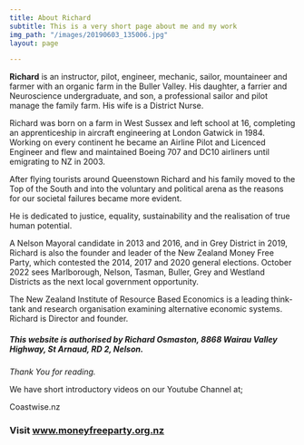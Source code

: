 ```yaml
---
title: About Richard
subtitle: This is a very short page about me and my work
img_path: "/images/20190603_135006.jpg"
layout: page

---
```

**Richard** is an instructor, pilot, engineer, mechanic, sailor, mountaineer and farmer with an organic farm in the Buller Valley. His daughter, a farrier and Neuroscience undergraduate, and son, a professional sailor and pilot manage the family farm. His wife is a District Nurse.

Richard was born on a farm in West Sussex and left school at 16, completing an apprenticeship in aircraft engineering at London Gatwick in 1984.  Working on every continent he became an Airline Pilot  and Licenced Engineer and flew and maintained Boeing 707 and DC10 airliners until emigrating to NZ in 2003.

After flying tourists around Queenstown Richard and his family moved to the Top of the South and into the voluntary and political arena as the reasons for our societal failures became more evident.

He is dedicated to justice, equality, sustainability and the realisation of true human potential.

A Nelson Mayoral candidate in 2013 and 2016, and in Grey District in 2019, Richard is also the founder and leader of the New Zealand Money Free Party, which contested the 2014, 2017 and 2020 general elections. October 2022 sees Marlborough, Nelson, Tasman, Buller, Grey and Westland Districts as the next local government opportunity.

The New Zealand Institute of Resource Based Economics is a leading think-tank and research organisation examining alternative economic systems. Richard is Director and founder.

##### This website is authorised by Richard Osmaston, 8868 Wairau Valley Highway, St Arnaud, RD 2, Nelson.

##### 

_Thank You for reading._

We have short introductory videos on our Youtube Channel at;

Coastwise.nz

### **Visit www.moneyfreeparty.org.nz**